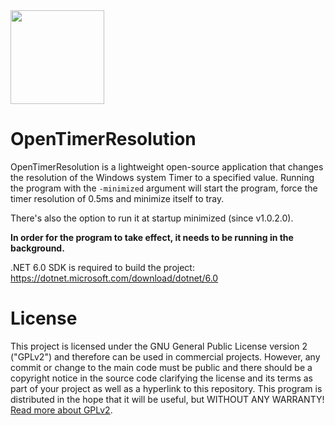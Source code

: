 <img src="https://github.com/TorniX0/OpenTimerResolution/raw/main/src/program.ico" width="150" height="150">

# OpenTimerResolution
OpenTimerResolution is a lightweight open-source application that changes the resolution of the Windows system Timer to a specified value. Running the program with the `-minimized` argument will start the program, force the timer resolution of 0.5ms and minimize itself to tray.

There's also the option to run it at startup minimized (since v1.0.2.0). 

**In order for the program to take effect, it needs to be running in the background.** 

.NET 6.0 SDK is required to build the project: https://dotnet.microsoft.com/download/dotnet/6.0

# License

This project is licensed under the GNU General Public License version 2 ("GPLv2") and therefore can be used in commercial projects. However, any commit or change to the main code must be public and there should be a copyright notice in the source code clarifying the license and its terms as part of your project as well as a hyperlink to this repository. This program is distributed in the hope that it will be useful, but WITHOUT ANY WARRANTY! [Read more about GPLv2](https://www.gnu.org/licenses/old-licenses/gpl-2.0.en.html).
